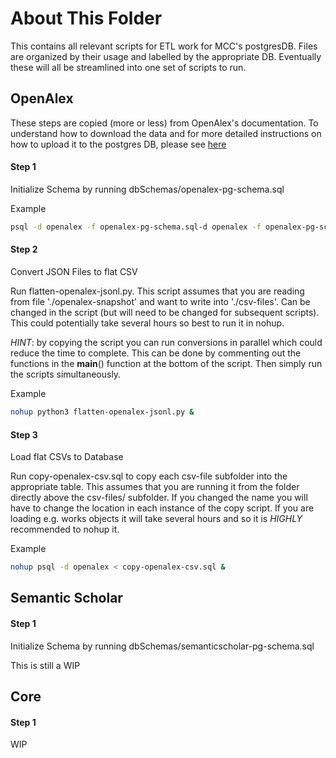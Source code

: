 # About This Folder

This contains all relevant scripts for ETL work for MCC's postgresDB. Files are organized by their usage and labelled by the appropriate DB.
Eventually these will all be streamlined into one set of scripts to run.


## OpenAlex

These steps are copied (more or less) from OpenAlex's documentation. To understand how to download the data
and for more detailed instructions on how to upload it to the postgres DB, please see [here](https://docs.openalex.org/download-snapshot)

####  Step 1 

Initialize Schema by running dbSchemas/openalex-pg-schema.sql

Example
```bash
psql -d openalex -f openalex-pg-schema.sql-d openalex -f openalex-pg-schema.sql
```

#### Step 2

Convert JSON Files to flat CSV

Run flatten-openalex-jsonl.py. This script assumes that you are reading from file './openalex-snapshot'
and want to write into './csv-files'. Can be changed in the script (but will need to be changed for subsequent
scripts). This could potentially take several hours so best to run it in nohup.

*HINT*: by copying the script you can run conversions in parallel which could reduce the time to complete. This
can be done by commenting out the functions in the __main__() function at the bottom of the script. Then simply
run the scripts simultaneously.

Example
```bash
nohup python3 flatten-openalex-jsonl.py &
```

#### Step 3

Load flat CSVs to Database

Run copy-openalex-csv.sql to copy each csv-file subfolder into the appropriate table. This assumes that
you are running it from the folder directly above the csv-files/ subfolder. If you changed the name you
will have to change the location in each instance of the copy script. If you are loading e.g. works objects
it will take several hours and so it is *HIGHLY* recommended to nohup it.

Example
```bash
nohup psql -d openalex < copy-openalex-csv.sql &
```

## Semantic Scholar

#### Step 1

Initialize Schema by running dbSchemas/semanticscholar-pg-schema.sql

This is still a WIP

## Core

#### Step 1

WIP
